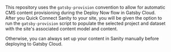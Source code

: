 This repository uses the `gatsby-provision` convention to allow for automatic CMS content provisioning during the Deploy Now flow in Gatsby Cloud. After you Quick Connect Sanity to your site, you will be given the option to run the `gatsby-provision` script to populate the selected project and dataset with the site's associated content model and content.

Otherwise, you can always set up your content in Sanity manually before deploying to Gatsby Cloud.
